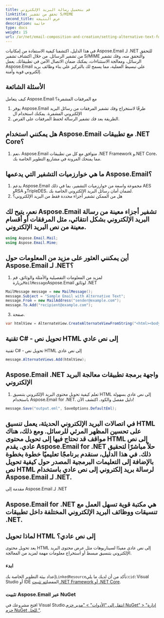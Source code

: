 ```yaml
---
title: قم بتحميل رسالة البريد الإلكتروني
linktitle: تحقق من تشفير S/MIME
second_title: عرض النتيجة
description: خاتمة
type: docs
weight: 15
url: /ar/net/email-composition-and-creation/setting-alternative-text-for-images-csharp-guide/
---
```


في هذا الدليل، اكتشفنا كيفية الاستفادة من إمكانيات Aspose.Email لـ .NET للتحقق من تشفير الرسائل. من خلال اكتشاف تشفير S/MIME والتحقق منه، وفك تشفير الرسائل، ومعالجة الاستثناءات، يمكنك ضمان الاتصال الآمن في تطبيقاتك. يعمل Aspose.Email على تبسيط العملية، مما يسمح لك بالتركيز على بناء وظائف بريد إلكتروني قوية وآمنة.

## الأسئلة الشائعة

كيف يتعامل Aspose.Email مع المرفقات المشفرة؟

1.  يوفر Aspose.Email طرقًا لاستخراج وفك تشفير المرفقات من رسائل البريد الإلكتروني المشفرة. يمكنك استخدام ال
2.  الطريقة بعد فك تشفير الرسالة لحفظ المرفقات على القرص.

## هل يمكنني استخدام Aspose.Email مع تطبيقات .NET Core؟

1. نعم، Aspose.Email متوافق مع كل من تطبيقات .NET Framework و.NET Core، مما يمنحك المرونة في مشاريع التطوير الخاصة بك.

## ما هي خوارزميات التشفير التي يدعمها Aspose.Email؟

1. يدعم Aspose.Email مجموعة واسعة من خوارزميات التشفير، بما في ذلك AES وRSA وTripleDES، لضمان أمان رسائل البريد الإلكتروني الخاصة بك.
2. هل من الممكن تشفير أجزاء محددة فقط من البريد الإلكتروني؟

## نعم، يتيح لك Aspose.Email تشفير أجزاء معينة من رسالة البريد الإلكتروني بشكل انتقائي، مثل المرفقات أو أقسام معينة من نص البريد الإلكتروني.

```csharp
using Aspose.Email.Mail;
using Aspose.Email.Mime;
```

## أين يمكنني العثور على مزيد من المعلومات حول Aspose.Email لـ .NET؟

1.  لمزيد من المعلومات التفصيلية والأمثلة والوثائق، قم بزيارة`MailMessage`Aspose.Email لوثائق .NET

```csharp
MailMessage message = new MailMessage();
message.Subject = "Sample Email with Alternative Text";
message.From = new MailAddress("sender@example.com");
message.To.Add("recipient@example.com");
```

3.  صفحة.

```csharp
var htmlView = AlternateView.CreateAlternateViewFromString("<html><body><img src='cid:logo.jpg' alt='Company Logo'></body></html>", null, "text/html");
```

##  تقنية C# - تحويل نص HTML إلى نص عادي

 تقنية C# - تحويل نص HTML إلى نص عادي 
```csharp
message.AlternateViews.Add(htmlView);
```

##  Aspose.Email .NET واجهة برمجة تطبيقات معالجة البريد الإلكتروني

1.  تعلم كيفية تحويل محتوى البريد الإلكتروني بتنسيق HTML إلى نص عادي بسهولة باستخدام Aspose.Email for .NET. دليل مفصل والكود. اكتشف الآن!

```csharp
message.Save("output.eml", SaveOptions.DefaultEml);
```

## في اتصالات البريد الإلكتروني الحديثة، يعمل تنسيق HTML على تحسين المظهر المرئي للرسائل. ومع ذلك، هناك مواقف قد تحتاج فيها إلى تحويل محتوى HTML إلى نص عادي. يقدم Aspose.Email for .NET حلاً مباشرًا لتحقيق ذلك. في هذا الدليل، سنقدم برنامجًا تعليميًا خطوة بخطوة بالإضافة إلى التعليمات البرمجية المصدر حول كيفية تحويل نص HTML لرسالة بريد إلكتروني إلى نص عادي باستخدام Aspose.Email لـ .NET.

مقدمة إلى Aspose.Email لـ .NET

## Aspose.Email for .NET هي مكتبة قوية تسهل العمل مع تنسيقات ووظائف البريد الإلكتروني المختلفة داخل تطبيقات .NET.

## لماذا تحويل HTML إلى نص عادي؟

يعد تحويل محتوى HTML إلى نص عادي مفيدًا لسيناريوهات مثل عرض محتوى البريد الإلكتروني بتنسيق مبسط أو استخراج معلومات مهمة لمزيد من المعالجة.

### ابدء

إعداد بيئة التطوير الخاصة بك`LinkedResource`تأكد من أن لديك ما يلي:`cid:`Visual Studio أو IDE المفضل[تم تثبيت .NET Framework أو .NET Core](https://reference.aspose.com/email/net/aspose.email/linkedresource/).
### تثبيت Aspose.Email عبر NuGet

افتح مشروعك في Visual Studio.[انتقل إلى "الأدوات" > "مدير حزم NuGet" > "إدارة حزم NuGet للحل."](https://reference.aspose.com/email/net/).